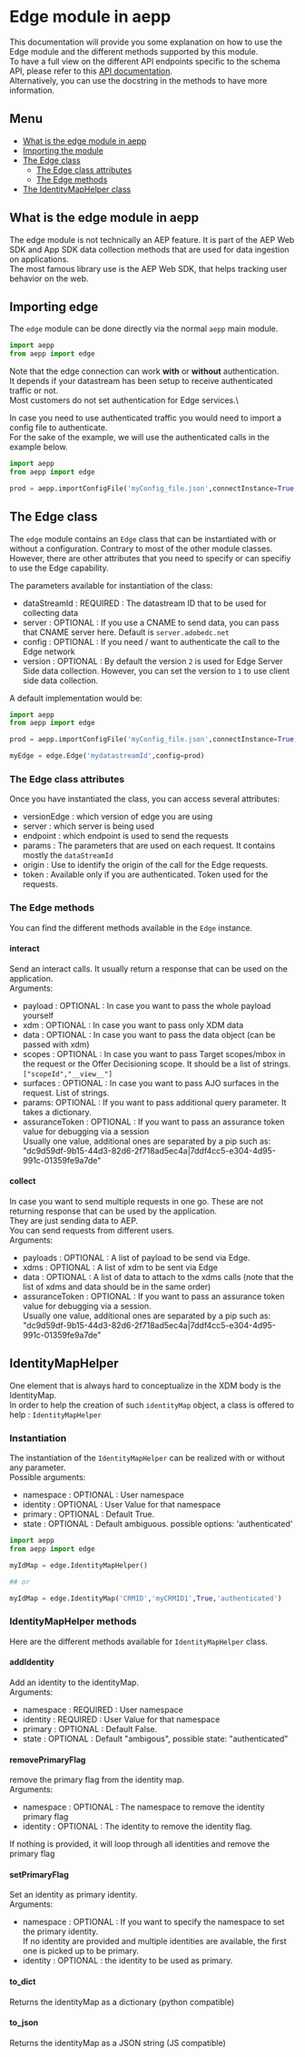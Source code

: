 # Edge module in aepp

This documentation will provide you some explanation on how to use the Edge module and the different methods supported by this module.\
To have a full view on the different API endpoints specific to the schema API, please refer to this [API documentation](https://experienceleague.adobe.com/en/docs/experience-platform/edge-network-server-api/overview).\
Alternatively, you can use the docstring in the methods to have more information.

## Menu

- [What is the edge module in aepp](#What-is-the-edge-module-in-aepp)
- [Importing the module](importing-edgeserverside)
- [The Edge class](#instantiation)
  - [The Edge class attributes](#the-edge-class-attributes)
  - [The Edge methods](#edge-methods)
- [The IdentityMapHelper class](#the-identitymaphelper-class)

## What is the edge module in aepp

The edge module is not technically an AEP feature. It is part of the AEP Web SDK and App SDK data collection methods that are used for data ingestion on applications.\
The most famous library use is the AEP Web SDK, that helps tracking user behavior on the web.


## Importing edge

The `edge` module can be done directly via the normal `aepp` main module.

```python
import aepp
from aepp import edge

```

Note that the edge connection can work **with** or **without** authentication.\
It depends if your datastream has been setup to receive authenticated traffic or not.\
Most customers do not set authentication for Edge services.\

In case you need to use authenticated traffic you would need to import a config file to authenticate.\
For the sake of the example, we will use the authenticated calls in the example below.

```python
import aepp
from aepp import edge

prod = aepp.importConfigFile('myConfig_file.json',connectInstance=True,sandbox='prod')

```


## The Edge class

The `edge` module contains an `Edge` class that can be instantiated with or without a configuration. Contrary to most of the other module classes.\
However, there are other attributes that you need to specify or can specifiy to use the Edge capability.

The parameters available for instantiation of the class:
* dataStreamId : REQUIRED : The datastream ID that to be used for collecting data
* server : OPTIONAL : If you use a CNAME to send data, you can pass that CNAME server here. Default is `server.adobedc.net`
* config : OPTIONAL : If you need / want to authenticate the call to the Edge network
* version : OPTIONAL : By default the version `2` is used for Edge Server Side data collection. However, you can set the version to `1` to use client side data collection.

A default implementation would be: 

```py
import aepp
from aepp import edge

prod = aepp.importConfigFile('myConfig_file.json',connectInstance=True,sandbox='prod')

myEdge = edge.Edge('mydatastreamId',config=prod)

```

### The Edge class attributes

Once you have instantiated the class, you can access several attributes:

* versionEdge : which version of edge you are using
* server : which server is being used
* endpoint : which endpoint is used to send the requests
* params : The parameters that are used on each request. It contains mostly the `dataStreamId`
* origin : Use to identify the origin of the call for the Edge requests.   
* token : Available only if you are authenticated. Token used for the requests.


### The Edge methods

You can find the different methods available in the `Edge` instance.

#### interact
Send an interact calls. It usually return a response that can be used on the application.\
Arguments:
* payload : OPTIONAL : In case you want to pass the whole payload yourself
* xdm : OPTIONAL : In case you want to pass only XDM data
* data : OPTIONAL : In case you want to pass the data object (can be passed with xdm)
* scopes : OPTIONAL : In case you want to pass Target scopes/mbox in the request or the Offer Decisioning scope. It should be a list of strings. `["scopeId","__view__"]`
* surfaces : OPTIONAL : In case you want to pass AJO surfaces in the request. List of strings.
* params: OPTIONAL : If you want to pass additional query parameter. It takes a dictionary.
* assuranceToken : OPTIONAL : If you want to pass an assurance token value for debugging via a session\
  Usually one value, additional ones are separated by a pip such as: "dc9d59df-9b15-44d3-82d6-2f718ad5ec4a|7ddf4cc5-e304-4d95-991c-01359fe9a7de"


#### collect
In case you want to send multiple requests in one go. These are not returning response that can be used by the application.\
They are just sending data to AEP.\
You can send requests from different users.\
Arguments:
* payloads : OPTIONAL : A list of payload to be send via Edge.
* xdms : OPTIONAL : A list of xdm to be sent via Edge
* data : OPTIONAL : A list of data to attach to the xdms calls (note that the list of xdms and data should be in the same order)
* assuranceToken : OPTIONAL : If you want to pass an assurance token value for debugging via a session.\
  Usually one value, additional ones are separated by a pip such as: "dc9d59df-9b15-44d3-82d6-2f718ad5ec4a|7ddf4cc5-e304-4d95-991c-01359fe9a7de"


## IdentityMapHelper

One element that is always hard to conceptualize in the XDM body is the IdentityMap.\
In order to help the creation of such `identityMap` object, a class is offered to help : `IdentityMapHelper`

### Instantiation

The instantiation of the `IdentityMapHelper` can be realized with or without any parameter.\
Possible arguments:
* namespace : OPTIONAL : User namespace
* identity : OPTIONAL : User Value for that namespace
* primary : OPTIONAL : Default True.
* state : OPTIONAL : Default ambiguous. possible options: 'authenticated'

```python
import aepp
from aepp import edge

myIdMap = edge.IdentityMapHelper()

## or

myIdMap = edge.IdentityMap('CRMID','myCRMID1',True,'authenticated')

```

### IdentityMapHelper methods

Here are the different methods available for `IdentityMapHelper` class.

#### addIdentity
Add an identity to the identityMap.\
Arguments:
* namespace : REQUIRED : User namespace
* identity : REQUIRED : User Value for that namespace
* primary : OPTIONAL : Default False.
* state : OPTIONAL : Default "ambigous", possible state: "authenticated"


#### removePrimaryFlag
remove the primary flag from the identity map.\
Arguments:
* namespace : OPTIONAL : The namespace to remove the identity primary flag
* identity : OPTIONAL : The identity to remove the identity flag.

If nothing is provided, it will loop through all identities and remove the primary flag

#### setPrimaryFlag
Set an identity as primary identity.\
Arguments:
* namespace : OPTIONAL : If you want to specify the namespace to set the primary identity.\
  If no identity are provided and multiple identities are available, the first one is picked up to be primary.
* identity : OPTIONAL : the identity to be used as primary.

#### to_dict
Returns the identityMap as a dictionary (python compatible)

#### to_json
Returns the identityMap as a JSON string (JS compatible)
